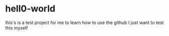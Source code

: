 # hell0-world
Ihis's is a test project for me to learn how to use the github
I just want to test this myself
